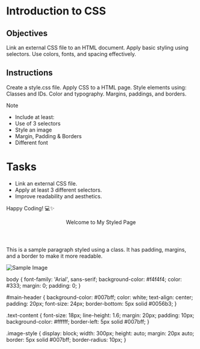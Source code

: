 # Introduction to CSS

## Objectives
Link an external CSS file to an HTML document.
Apply basic styling using selectors.
Use colors, fonts, and spacing effectively.

## Instructions

Create a style.css file.
Apply CSS to a HTML page.
Style elements using:
Classes and IDs.
Color and typography.
Margins, paddings, and borders.

>[!NOTE]
>  - Include at least:
>  - Use of 3 selectors
>  - Style an image
>  - Margin, Padding & Borders
>  - Different font

# Tasks
 - Link an external CSS file.
 - Apply at least 3 different selectors.
 - Improve readability and aesthetics.

Happy Coding! 💻✨


<!DOCTYPE html>
<html lang="en">
<head>
    <title>Styled Page</title>
    <link rel="stylesheet" href="style.css"
     
</head>
<body>
    <header id="main-header">Welcome to My Styled Page</header>
    
   <p class="text-content">This is a sample paragraph styled using a class. It has padding, margins, and a border to make it more readable.</p>

   <img src="example.jpg" alt="Sample Image" class="image-style">
</body>
</html>


body {
    font-family: 'Arial', sans-serif;
    background-color: #f4f4f4;
    color: #333;
    margin: 0;
    padding: 0;
}


#main-header {
    background-color: #007bff;
    color: white;
    text-align: center;
    padding: 20px;
    font-size: 24px;
    border-bottom: 5px solid #0056b3;
}


.text-content {
    font-size: 18px;
    line-height: 1.6;
    margin: 20px;
    padding: 10px;
    background-color: #ffffff;
    border-left: 5px solid #007bff;
}


.image-style {
    display: block;
    width: 300px;
    height: auto;
    margin: 20px auto;
    border: 5px solid #007bff;
    border-radius: 10px;
}

